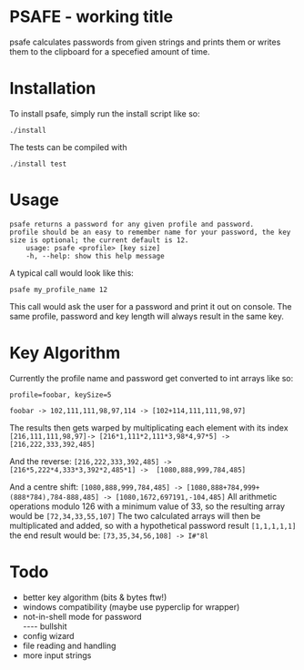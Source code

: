 PSAFE - working title
=====================

psafe calculates passwords from given strings and prints them or writes them to
the clipboard for a specefied amount of time.   

Installation
============

To install psafe, simply run the install script like so:   

```
./install   
```

The tests can be compiled with

```
./install test
```

Usage
=====

```
psafe returns a password for any given profile and password.
profile should be an easy to remember name for your password, the key size is optional; the current default is 12.
	usage: psafe <profile> [key size]
	-h, --help: show this help message
```

A typical call would look like this:   

```psafe my_profile_name 12```   

This call would ask the user for a password and print it out on console. The
same profile, password and key length will always result in the same key.   

Key Algorithm
=============

Currently the profile name and password get converted to int arrays like so:

```
profile=foobar, keySize=5

foobar -> 102,111,111,98,97,114 -> [102+114,111,111,98,97]
```

The results then gets warped by multiplicating each element with its index
```[216,111,111,98,97]-> [216*1,111*2,111*3,98*4,97*5] -> [216,222,333,392,485]```

And the reverse:
```[216,222,333,392,485] -> [216*5,222*4,333*3,392*2,485*1] ->  [1080,888,999,784,485]```

And a centre shift:
```[1080,888,999,784,485] -> [1080,888+784,999+(888*784),784-888,485] -> [1080,1672,697191,-104,485]```
All arithmetic operations modulo 126 with a minimum value of 33, so the
resulting array would be
```[72,34,33,55,107]```
The two calculated arrays will then be multiplicated and added, so with a
hypothetical password result ```[1,1,1,1,1]``` the end result would be:
```[73,35,34,56,108] -> I#"8l```   


Todo
====

- better key algorithm (bits & bytes ftw!)
- windows compatibility (maybe use pyperclip for wrapper)
- not-in-shell mode for password   
---- bullshit
- config wizard
- file reading and handling
- more input strings 

